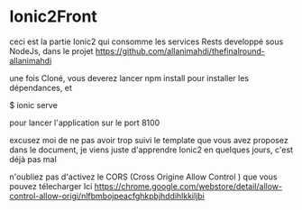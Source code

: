 # Ionic2Front
ceci est la partie Ionic2 qui consomme les services Rests developpé sous NodeJs, dans le projet https://github.com/allanimahdi/thefinalround-allanimahdi

une fois Cloné, vous deverez lancer npm install pour installer les dépendances, 
et 

$ ionic serve
 
pour lancer l'application sur le port 8100 

excusez moi de ne pas avoir trop suivi le template que vous avez proposez dans le document, je viens juste d'apprendre Ionic2 en quelques jours, c'est déjà pas mal

n'oubliez pas d'activez le CORS (Cross Origine Allow Control ) que vous pouvez télecharger Ici
https://chrome.google.com/webstore/detail/allow-control-allow-origi/nlfbmbojpeacfghkpbjhddihlkkiljbi
